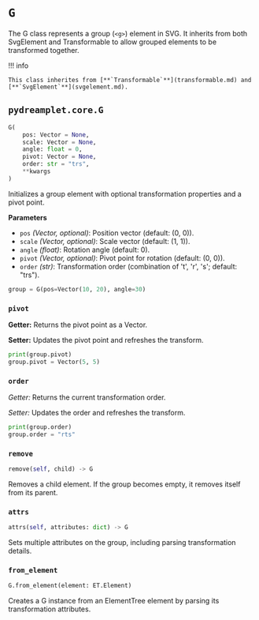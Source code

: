 # `G`

The G class represents a group (`<g>`) element in SVG. It inherits from both SvgElement and Transformable to allow grouped elements to be transformed together.

!!! info

    This class inherites from [**`Transformable`**](transformable.md) and [**`SvgElement`**](svgelement.md).

## <span class=class></span>`pydreamplet.core.G`

```py
G(
    pos: Vector = None,
    scale: Vector = None,
    angle: float = 0,
    pivot: Vector = None,
    order: str = "trs",
    **kwargs
)
```

Initializes a group element with optional transformation properties and a pivot point.

<span class="param">**Parameters**</span>

- `pos` *(Vector, optional)*: Position vector (default: (0, 0)).
- `scale` *(Vector, optional)*: Scale vector (default: (1, 1)).
- `angle` *(float)*: Rotation angle (default: 0).
- `pivot` *(Vector, optional)*: Pivot point for rotation (default: (0, 0)).
- `order` *(str)*: Transformation order (combination of 't', 'r', 's'; default: "trs").

```py
group = G(pos=Vector(10, 20), angle=30)
```

### <span class="prop"></span>`pivot`

**Getter:** Returns the pivot point as a Vector.

**Setter:** Updates the pivot point and refreshes the transform.

```py
print(group.pivot)
group.pivot = Vector(5, 5)
```

### <span class="prop"></span>`order`

*Getter:* Returns the current transformation order.

*Setter:* Updates the order and refreshes the transform.

```py
print(group.order)
group.order = "rts"
```

### <span class="meth"></span>`remove`

```py
remove(self, child) -> G
```

Removes a child element. If the group becomes empty, it removes itself from its parent.

### <span class="meth"></span>`attrs`

```py
attrs(self, attributes: dict) -> G
```

Sets multiple attributes on the group, including parsing transformation details.

### <span class="meth"></span>`from_element`

```py
G.from_element(element: ET.Element)
```

Creates a G instance from an ElementTree element by parsing its transformation attributes.